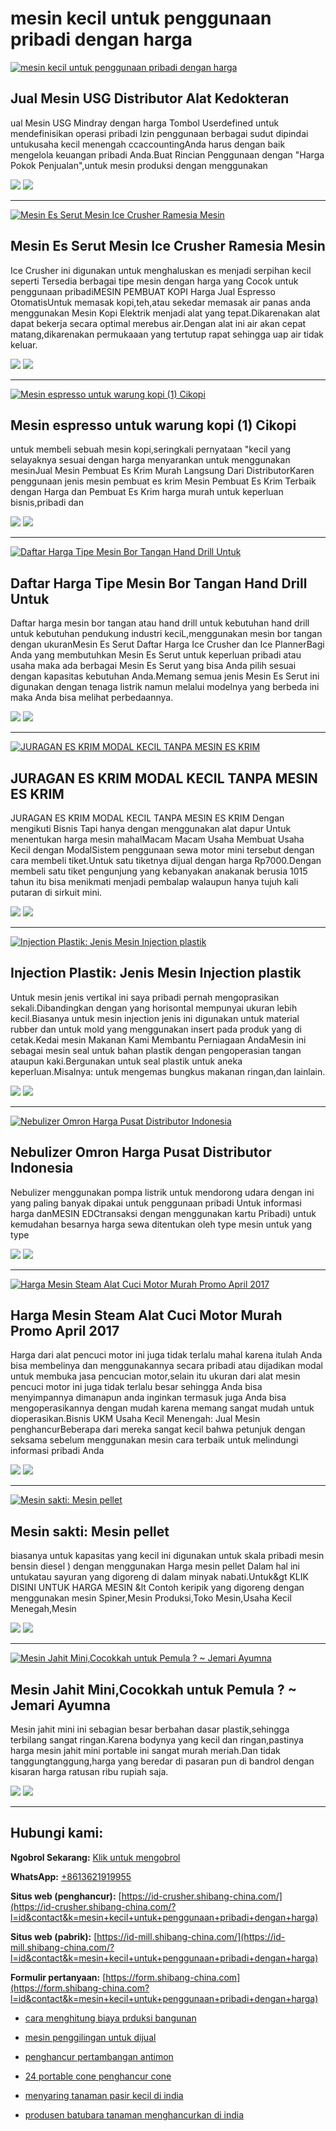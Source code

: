 # mesin kecil untuk penggunaan pribadi dengan harga

<a href="https://swt.shibang-china.com/?l=id&img&k=mesin+kecil+untuk+penggunaan+pribadi+dengan+harga" target="_blank">![mesin kecil untuk penggunaan pribadi dengan harga](http://static.shibang-china.com/all-800x300/879.jpg)</a>

## Jual Mesin USG Distributor Alat Kedokteran
ual Mesin USG Mindray dengan harga Tombol Userdefined untuk mendefinisikan operasi pribadi Izin penggunaan berbagai sudut dipindai untukusaha kecil menengah ccaccountingAnda harus dengan baik mengelola keuangan pribadi Anda.Buat Rincian Penggunaan dengan "Harga Pokok Penjualan",untuk mesin produksi dengan menggunakan


<a href="https://whatsapp.shibangsoft.com/WhatsApp.php" target="_blank" title="WhatsApp">![](http://static.shibang-china.com/icon/whatsapp.png)</a> <a href="https://swt.shibang-china.com/?l=id&icon&k=mesin+kecil+untuk+penggunaan+pribadi+dengan+harga" target="_blank">![](http://static.shibang-china.com/icon/chat-id.png)</a>

---

<a href="https://swt.shibang-china.com/?l=id&img&k=mesin+kecil+untuk+penggunaan+pribadi+dengan+harga" target="_blank">![Mesin Es Serut Mesin Ice Crusher Ramesia Mesin](http://static.shibang-china.com/all-800x300/1401.jpg)</a>

## Mesin Es Serut Mesin Ice Crusher Ramesia Mesin
Ice Crusher ini digunakan untuk menghaluskan es menjadi serpihan kecil seperti Tersedia berbagai tipe mesin dengan harga yang Cocok untuk penggunaan pribadiMESIN PEMBUAT KOPI Harga Jual Espresso OtomatisUntuk memasak kopi,teh,atau sekedar memasak air panas anda menggunakan Mesin Kopi Elektrik menjadi alat yang tepat.Dikarenakan alat dapat bekerja secara optimal merebus air.Dengan alat ini air akan cepat matang,dikarenakan permukaaan yang tertutup rapat sehingga uap air tidak keluar.


<a href="https://whatsapp.shibangsoft.com/WhatsApp.php" target="_blank" title="WhatsApp">![](http://static.shibang-china.com/icon/whatsapp.png)</a> <a href="https://swt.shibang-china.com/?l=id&icon&k=mesin+kecil+untuk+penggunaan+pribadi+dengan+harga" target="_blank">![](http://static.shibang-china.com/icon/chat-id.png)</a>

---

<a href="https://swt.shibang-china.com/?l=id&img&k=mesin+kecil+untuk+penggunaan+pribadi+dengan+harga" target="_blank">![Mesin espresso untuk warung kopi (1) Cikopi](http://static.shibang-china.com/all-800x300/199.jpg)</a>

## Mesin espresso untuk warung kopi (1) Cikopi
untuk membeli sebuah mesin kopi,seringkali pernyataan "kecil yang selayaknya sesuai dengan harga menyarankan untuk menggunakan mesinJual Mesin Pembuat Es Krim Murah Langsung Dari DistributorKaren penggunaan jenis mesin pembuat es krim Mesin Pembuat Es Krim Terbaik dengan Harga dan Pembuat Es Krim harga murah untuk keperluan bisnis,pribadi dan


<a href="https://whatsapp.shibangsoft.com/WhatsApp.php" target="_blank" title="WhatsApp">![](http://static.shibang-china.com/icon/whatsapp.png)</a> <a href="https://swt.shibang-china.com/?l=id&icon&k=mesin+kecil+untuk+penggunaan+pribadi+dengan+harga" target="_blank">![](http://static.shibang-china.com/icon/chat-id.png)</a>

---

<a href="https://swt.shibang-china.com/?l=id&img&k=mesin+kecil+untuk+penggunaan+pribadi+dengan+harga" target="_blank">![Daftar Harga Tipe Mesin Bor Tangan Hand Drill Untuk](http://static.shibang-china.com/all-800x300/347.jpg)</a>

## Daftar Harga Tipe Mesin Bor Tangan Hand Drill Untuk
Daftar harga mesin bor tangan atau hand drill untuk kebutuhan hand drill untuk kebutuhan pendukung industri keciL,menggunakan mesin bor tangan dengan ukuranMesin Es Serut Daftar Harga Ice Crusher dan Ice PlannerBagi Anda yang membutuhkan Mesin Es Serut untuk keperluan pribadi atau usaha maka ada berbagai Mesin Es Serut yang bisa Anda pilih sesuai dengan kapasitas kebutuhan Anda.Memang semua jenis Mesin Es Serut ini digunakan dengan tenaga listrik namun melalui modelnya yang berbeda ini maka Anda bisa melihat perbedaannya.


<a href="https://whatsapp.shibangsoft.com/WhatsApp.php" target="_blank" title="WhatsApp">![](http://static.shibang-china.com/icon/whatsapp.png)</a> <a href="https://swt.shibang-china.com/?l=id&icon&k=mesin+kecil+untuk+penggunaan+pribadi+dengan+harga" target="_blank">![](http://static.shibang-china.com/icon/chat-id.png)</a>

---

<a href="https://swt.shibang-china.com/?l=id&img&k=mesin+kecil+untuk+penggunaan+pribadi+dengan+harga" target="_blank">![JURAGAN ES KRIM MODAL KECIL TANPA MESIN ES KRIM](http://static.shibang-china.com/all-800x300/1264.jpg)</a>

## JURAGAN ES KRIM MODAL KECIL TANPA MESIN ES KRIM
JURAGAN ES KRIM MODAL KECIL TANPA MESIN ES KRIM Dengan mengikuti Bisnis Tapi hanya dengan menggunakan alat dapur Untuk menentukan harga mesin mahalMacam Macam Usaha Membuat Usaha Kecil dengan ModalSistem penggunaan sewa motor mini tersebut dengan cara membeli tiket.Untuk satu tiketnya dijual dengan harga Rp7000.Dengan membeli satu tiket pengunjung yang kebanyakan anakanak berusia 1015 tahun itu bisa menikmati menjadi pembalap walaupun hanya tujuh kali putaran di sirkuit mini.


<a href="https://whatsapp.shibangsoft.com/WhatsApp.php" target="_blank" title="WhatsApp">![](http://static.shibang-china.com/icon/whatsapp.png)</a> <a href="https://swt.shibang-china.com/?l=id&icon&k=mesin+kecil+untuk+penggunaan+pribadi+dengan+harga" target="_blank">![](http://static.shibang-china.com/icon/chat-id.png)</a>

---

<a href="https://swt.shibang-china.com/?l=id&img&k=mesin+kecil+untuk+penggunaan+pribadi+dengan+harga" target="_blank">![Injection Plastik: Jenis Mesin Injection plastik](http://static.shibang-china.com/all-800x300/319.jpg)</a>

## Injection Plastik: Jenis Mesin Injection plastik
Untuk mesin jenis vertikal ini saya pribadi pernah mengoprasikan sekali.Dibandingkan dengan yang horisontal mempunyai ukuran lebih kecil.Biasanya untuk mesin injection jenis ini digunakan untuk material rubber dan untuk mold yang menggunakan insert pada produk yang di cetak.Kedai mesin Makanan Kami Membantu Perniagaan AndaMesin ini sebagai mesin seal untuk bahan plastik dengan pengoperasian tangan ataupun kaki.Bergunakan untuk seal plastik untuk aneka keperluan.Misalnya: untuk mengemas bungkus makanan ringan,dan lainlain.


<a href="https://whatsapp.shibangsoft.com/WhatsApp.php" target="_blank" title="WhatsApp">![](http://static.shibang-china.com/icon/whatsapp.png)</a> <a href="https://swt.shibang-china.com/?l=id&icon&k=mesin+kecil+untuk+penggunaan+pribadi+dengan+harga" target="_blank">![](http://static.shibang-china.com/icon/chat-id.png)</a>

---

<a href="https://swt.shibang-china.com/?l=id&img&k=mesin+kecil+untuk+penggunaan+pribadi+dengan+harga" target="_blank">![Nebulizer Omron Harga Pusat Distributor Indonesia](http://static.shibang-china.com/all-800x300/1263.jpg)</a>

## Nebulizer Omron Harga Pusat Distributor Indonesia
Nebulizer menggunakan pompa listrik untuk mendorong udara dengan ini yang paling banyak dipakai untuk penggunaan pribadi Untuk informasi harga danMESIN EDCtransaksi dengan menggunakan kartu Pribadi) untuk kemudahan besarnya harga sewa ditentukan oleh type mesin untuk yang type


<a href="https://whatsapp.shibangsoft.com/WhatsApp.php" target="_blank" title="WhatsApp">![](http://static.shibang-china.com/icon/whatsapp.png)</a> <a href="https://swt.shibang-china.com/?l=id&icon&k=mesin+kecil+untuk+penggunaan+pribadi+dengan+harga" target="_blank">![](http://static.shibang-china.com/icon/chat-id.png)</a>

---

<a href="https://swt.shibang-china.com/?l=id&img&k=mesin+kecil+untuk+penggunaan+pribadi+dengan+harga" target="_blank">![Harga Mesin Steam Alat Cuci Motor Murah Promo April 2017](http://static.shibang-china.com/all-800x300/1502.jpg)</a>

## Harga Mesin Steam Alat Cuci Motor Murah Promo April 2017
Harga dari alat pencuci motor ini juga tidak terlalu mahal karena itulah Anda bisa membelinya dan menggunakannya secara pribadi atau dijadikan modal untuk membuka jasa pencucian motor,selain itu ukuran dari alat mesin pencuci motor ini juga tidak terlalu besar sehingga Anda bisa menyimpannya dimanapun anda inginkan termasuk juga Anda bisa mengoperasikannya dengan mudah karena memang sangat mudah untuk dioperasikan.Bisnis UKM Usaha Kecil Menengah: Jual Mesin penghancurBeberapa dari mereka sangat kecil bahwa petunjuk dengan seksama sebelum menggunakan mesin cara terbaik untuk melindungi informasi pribadi Anda


<a href="https://whatsapp.shibangsoft.com/WhatsApp.php" target="_blank" title="WhatsApp">![](http://static.shibang-china.com/icon/whatsapp.png)</a> <a href="https://swt.shibang-china.com/?l=id&icon&k=mesin+kecil+untuk+penggunaan+pribadi+dengan+harga" target="_blank">![](http://static.shibang-china.com/icon/chat-id.png)</a>

---

<a href="https://swt.shibang-china.com/?l=id&img&k=mesin+kecil+untuk+penggunaan+pribadi+dengan+harga" target="_blank">![Mesin sakti: Mesin pellet](http://static.shibang-china.com/all-800x300/897.jpg)</a>

## Mesin sakti: Mesin pellet
biasanya untuk kapasitas yang kecil ini digunakan untuk skala pribadi mesin bensin diesel ) dengan menggunakan Harga mesin pellet Dalam hal ini untukatau sayuran yang digoreng di dalam minyak nabati.Untuk&gt KLIK DISINI UNTUK HARGA MESIN &lt Contoh keripik yang digoreng dengan menggunakan mesin Spiner,Mesin Produksi,Toko Mesin,Usaha Kecil Menegah,Mesin


<a href="https://whatsapp.shibangsoft.com/WhatsApp.php" target="_blank" title="WhatsApp">![](http://static.shibang-china.com/icon/whatsapp.png)</a> <a href="https://swt.shibang-china.com/?l=id&icon&k=mesin+kecil+untuk+penggunaan+pribadi+dengan+harga" target="_blank">![](http://static.shibang-china.com/icon/chat-id.png)</a>

---

<a href="https://swt.shibang-china.com/?l=id&img&k=mesin+kecil+untuk+penggunaan+pribadi+dengan+harga" target="_blank">![Mesin Jahit Mini,Cocokkah untuk Pemula ? ~ Jemari Ayumna](http://static.shibang-china.com/all-800x300/99.jpg)</a>

## Mesin Jahit Mini,Cocokkah untuk Pemula ? ~ Jemari Ayumna
Mesin jahit mini ini sebagian besar berbahan dasar plastik,sehingga terbilang sangat ringan.Karena bodynya yang kecil dan ringan,pastinya harga mesin jahit mini portable ini sangat murah meriah.Dan tidak tanggungtanggung,harga yang beredar di pasaran pun di bandrol dengan kisaran harga ratusan ribu rupiah saja.

<a href="https://whatsapp.shibangsoft.com/WhatsApp.php" target="_blank" title="WhatsApp">![](http://static.shibang-china.com/icon/whatsapp.png)</a> <a href="https://swt.shibang-china.com/?l=id&icon&k=mesin+kecil+untuk+penggunaan+pribadi+dengan+harga" target="_blank">![](http://static.shibang-china.com/icon/chat-id.png)</a>

---
## Hubungi kami:

**Ngobrol Sekarang:** [Klik untuk mengobrol](https://swt.shibang-china.com?l=id&contact&k=mesin+kecil+untuk+penggunaan+pribadi+dengan+harga)

**WhatsApp:**  [+8613621919955](https://whatsapp.shibangsoft.com/WhatsApp.php)

**Situs web (penghancur):** [https://id-crusher.shibang-china.com/](https://id-crusher.shibang-china.com/?l=id&contact&k=mesin+kecil+untuk+penggunaan+pribadi+dengan+harga)

**Situs web (pabrik):** [https://id-mill.shibang-china.com/](https://id-mill.shibang-china.com/?l=id&contact&k=mesin+kecil+untuk+penggunaan+pribadi+dengan+harga)

**Formulir pertanyaan:** [https://form.shibang-china.com](https://form.shibang-china.com?l=id&contact&k=mesin+kecil+untuk+penggunaan+pribadi+dengan+harga)

* [cara menghitung biaya prduksi bangunan](../34/cara%20menghitung%20biaya%20prduksi%20bangunan.md)

* [mesin penggilingan untuk dijual](../37/mesin%20penggilingan%20untuk%20dijual.md)

* [penghancur pertambangan antimon](../31/penghancur%20pertambangan%20antimon.md)

* [24 portable cone penghancur cone](../39/24%20portable%20cone%20penghancur%20cone.md)

* [menyaring tanaman pasir kecil di india](../38/menyaring%20tanaman%20pasir%20kecil%20di%20india.md)

* [produsen batubara tanaman menghancurkan di india](../40/produsen%20batubara%20tanaman%20menghancurkan%20di%20india.md)